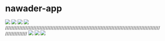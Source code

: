 # nawader-app

![](images/IMG_20201028_222340.png)
![](images/IMG_20201028_222200.png)
![](images/IMG_20201028_222215.png)
![](images/IMG_20201028_222247.png)
/////////////////////////////////////////////////////////////////////////////////////////////////////////////////
![](images/IMG_20201028_222234.png)
![](images/Screenshot_2020-10-28-22-17-20.png)
![](images/IMG_20201028_222308.png)
